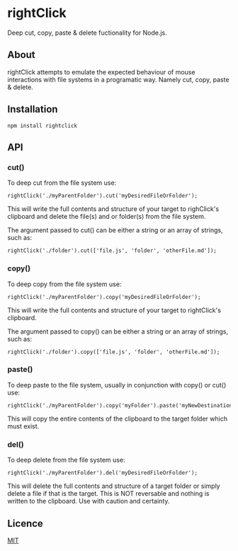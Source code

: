 # rightClick

Deep cut, copy, paste & delete fuctionality for Node.js.

## About

rightClick attempts to emulate the expected behaviour of mouse interactions
with file systems in a programatic way. Namely cut, copy, paste & delete.

## Installation

    npm install rightclick

## API

### cut()

To deep cut from the file system use:

    rightClick('./myParentFolder').cut('myDesiredFileOrFolder');

This will write the full contents and structure of your target to righClick's
clipboard and delete the file(s) and or folder(s) from the file system.

The argument passed to cut() can be either a string or an array of strings,
such as:

    rightClick('./folder').cut(['file.js', 'folder', 'otherFile.md']);

### copy()

To deep copy from the file system use:

    rightClick('./myParentFolder').copy('myDesiredFileOrFolder');

This will write the full contents and structure of your target to rightClick's
clipboard.

The argument passed to copy() can be either a string or an array of strings,
such as:

    rightClick('./folder').copy(['file.js', 'folder', 'otherFile.md']);

### paste()

To deep paste to the file system, usually in conjunction with copy() or cut()
use:

    rightClick('./myParentFolder').copy('myFolder').paste('myNewDestination');

This will copy the entire contents of the clipboard to the target folder which
must exist.

### del()

To deep delete from the file system use:

    rightClick('./myParentFolder').del('myDesiredFileOrFolder');

This will delete the full contents and structure of a target folder or simply
delete a file if that is the target. This is NOT reversable and nothing is
written to the clipboard. Use with caution and certainty.

## Licence

[MIT](https://github.com/mattyod/rightclick/blob/master/LICENSE)
